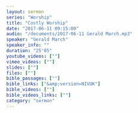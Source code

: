 ```yaml
---
layout: sermon
series: "Worship"
title: "Costly Worship"
date: "2017-06-11 09:15:00"
audio: "/documents/2017-06-11 Gerald March.mp3"
speaker: "Gerald March"
speaker_info: ""
duration: "25'05"
youtube_videos: [""]
vimeo_videos: [""]
slides: [""]
files: [""]
bible_passages: [""]
bible_links: ["&amp;version=NIVUK"]
bible_videos: [""]
bible_videos_links: [""]
category: "sermon"
---
```

